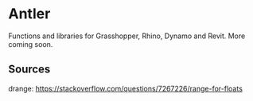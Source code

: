 # Antler

Functions and libraries for Grasshopper, Rhino, Dynamo and Revit. More coming soon.


## Sources
drange: https://stackoverflow.com/questions/7267226/range-for-floats
